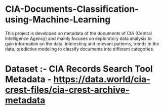 # CIA-Documents-Classification-using-Machine-Learning

This project is developed on metadata of the documents of CIA (Central Intelligence Agency) and mainly focuses on exploratory data analysis to gain information on the data, interesting and relevant patterns, trends in the data, predictive modeling to classify documents into different categories.


# Dataset :- CIA Records Search Tool Metadata - https://data.world/cia-crest-files/cia-crest-archive-metadata
